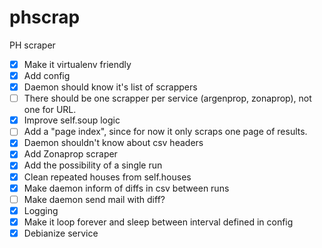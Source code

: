 # phscrap
PH scraper

- [x] Make it virtualenv friendly
- [x] Add config
- [x] Daemon should know it's list of scrappers
- [ ] There should be one scrapper per service (argenprop, zonaprop), not one for URL.
- [x] Improve self.soup logic
- [ ] Add a "page index", since for now it only scraps one page of results.
- [x] Daemon shouldn't know about csv headers
- [x] Add Zonaprop scraper
- [x] Add the possibility of a single run
- [x] Clean repeated houses from self.houses
- [x] Make daemon inform of diffs in csv between runs
- [ ] Make daemon send mail with diff?
- [x] Logging
- [x] Make it loop forever and sleep between interval defined in config
- [x] Debianize service
